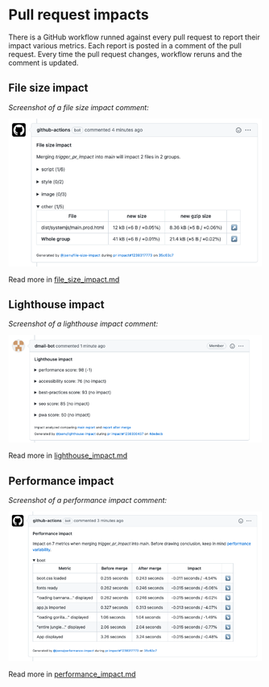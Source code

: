 # Pull request impacts

There is a GitHub workflow runned against every pull request to report their impact various metrics.
Each report is posted in a comment of the pull request.
Every time the pull request changes, workflow reruns and the comment is updated.

## File size impact

_Screenshot of a file size impact comment:_

![stuff](./file_size_impact.png)

Read more in [file_size_impact.md](./file_size_impact.md)

## Lighthouse impact

_Screenshot of a lighthouse impact comment:_

![stuff](./lighthouse_impact.png)

Read more in [lighthouse_impact.md](./lighthouse_impact.md)

## Performance impact

_Screenshot of a performance impact comment:_

![stuff](./performance_impact.png)

Read more in [performance_impact.md](./performance_impact.md)

